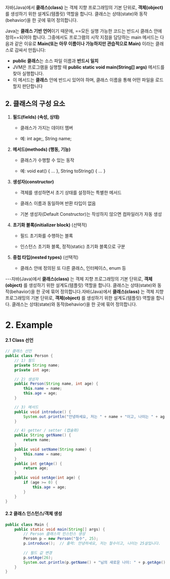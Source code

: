 자바(Java)에서 **클래스(class)** 는 객체 지향 프로그래밍의 기본 단위로, **객체(object)** 를 생성하기 위한 설계도(템플릿) 역할을 합니다. 클래스는 상태(state)와 동작(behavior)을 한 곳에 묶어 정의합니다.

Java는 **클래스 기반 언어**이기 때문에, ==모든 실행 가능한 코드는 반드시 클래스 안에 정의==되어야 합니다. 그중에서도 프로그램의 시작 지점을 담당하는 main 메서드는 다음과 같은 이유로 **Main(또는 아무 이름이나 가능하지만 관습적으로 Main)** 이라는 클래스로 감싸서 만듭니다:
- **public 클래스**는 소스 파일 이름과 **반드시 일치**
- JVM은 프로그램을 실행할 때 **public static void main(String[] args)** 메서드를 찾아 실행합니다.
- 이 메서드는 **클래스** 안에 반드시 있어야 하며, 클래스 이름을 통해 어떤 파일을 로드할지 판단합니다
## **2. 클래스의 구성 요소**

1. **필드(fields) (속성, 상태)**
    
    - 클래스가 가지는 데이터 멤버
        
    - 예: int age;, String name;
        
    
2. **메서드(methods) (행동, 기능)**
    
    - 클래스가 수행할 수 있는 동작
        
    - 예: void eat() { … }, String toString() { … }
        
    
3. **생성자(constructor)**
    
    - 객체를 생성하면서 초기 상태를 설정하는 특별한 메서드
        
    - 클래스 이름과 동일하며 반환 타입이 없음
        
    - 기본 생성자(Default Constructor)는 작성하지 않으면 컴파일러가 자동 생성
        
    
4. **초기화 블록(initializer block)** (선택적)
    
    - 필드 초기화를 수행하는 블록
        
    - 인스턴스 초기화 블록, 정적(static) 초기화 블록으로 구분
        
    
5. **중첩 타입(nested types)** (선택적)
    
    - 클래스 안에 정의된 또 다른 클래스, 인터페이스, enum 등
        
    

---자바(Java)에서 **클래스(class)** 는 객체 지향 프로그래밍의 기본 단위로, **객체(object)** 를 생성하기 위한 설계도(템플릿) 역할을 합니다. 클래스는 상태(state)와 동작(behavior)을 한 곳에 묶어 정의합니다.자바(Java)에서 **클래스(class)** 는 객체 지향 프로그래밍의 기본 단위로, **객체(object)** 를 생성하기 위한 설계도(템플릿) 역할을 합니다. 클래스는 상태(state)와 동작(behavior)을 한 곳에 묶어 정의합니다.

# 2. Example
#### 2.1 Class 선언
```java
// 클래스 선언
public class Person {
    // 1) 필드
    private String name;
    private int age;

    // 2) 생성자
    public Person(String name, int age) {
        this.name = name;
        this.age = age;
    }

    // 3) 메서드
    public void introduce() {
        System.out.println("안녕하세요, 저는 " + name + "이고, 나이는 " + age + "살입니다.");
    }

    // 4) getter / setter (캡슐화)
    public String getName() {
        return name;
    }
    public void setName(String name) {
        this.name = name;
    }
    public int getAge() {
        return age;
    }
    public void setAge(int age) {
        if (age >= 0) {
            this.age = age;
        }
    }
}
```
#### 2.2 클래스 인스턴스/객체 생성
```Java
public class Main {
    public static void main(String[] args) {
        // Person 클래스의 인스턴스 생성
        Person p = new Person("철수", 25);
        p.introduce();  // 출력: 안녕하세요, 저는 철수이고, 나이는 25살입니다.
        
        // 필드 값 변경
        p.setAge(26);
        System.out.println(p.getName() + "님의 새로운 나이: " + p.getAge());
    }
}
```
